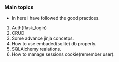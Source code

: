 ### Main topics
* In here i have followed the good practices.
1. Auth(flask_login)
2. CRUD
3. Some advance jinja concetps.
4. How to use embaded(sqlite) db properly.
5. SQLAlchemy realations.
6. How to manage sessions cookie(remember user).